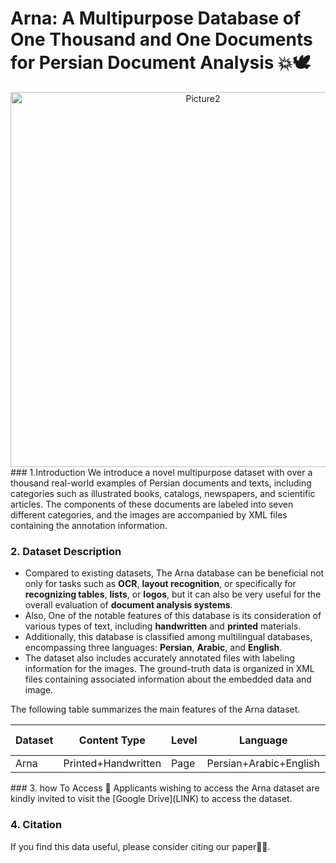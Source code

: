 # Arna: A Multipurpose Database of One Thousand and One Documents for Persian Document Analysis :boom:🕊️
  <div align="center">
    <img src="https://github.com/user-attachments/assets/dd890e30-426c-40fb-a81f-948855d885df" alt="Picture2" width="600">
</div>
### 1.Introduction
We introduce a novel multipurpose dataset with over a thousand real-world examples of Persian documents and texts, including categories such as illustrated books, catalogs, newspapers, and scientific articles. The components of these documents are labeled into seven different categories, and the images are accompanied by XML files containing the annotation information. 

### 2. Dataset Description
* Compared to existing datasets, The Arna database can be beneficial not only for tasks such as **OCR**, **layout recognition**, or specifically for **recognizing tables**, **lists**, or **logos**, but it can also be very useful for the overall evaluation of **document analysis systems**.
* Also, One of the notable features of this database is its consideration of various types of text, including **handwritten** and **printed** materials.
* Additionally, this database is classified among multilingual databases, encompassing three languages: **Persian**, **Arabic**, and **English**.
* The dataset also includes accurately annotated files with labeling information for the images. The ground-truth data is organized in XML files containing associated information about the embedded data and image.

The following table summarizes the main features of the Arna dataset.

<div align="center">

| Dataset | Content Type | Level | Language | Layout Recognition | OCR | Classification | Logo Detection | list Detection | Table Recognition | Table Detection | Year |
|-------|-------|-------|-------|-------|-------|-------|-------|-------|--------|--------|--------|
| Arna | Printed+Handwritten | Page | Persian+Arabic+English | :white_check_mark: | :white_check_mark: | :white_check_mark: | :white_check_mark: | :white_check_mark: | :white_check_mark: | :white_check_mark: | 2024 |

</div>
### 3. how To Access 🤔
Applicants wishing to access the Arna dataset are kindly invited to visit the [Google Drive](LINK) to access the dataset.

### 4. Citation
If you find this data useful, please consider citing our paper🙏🌹.
